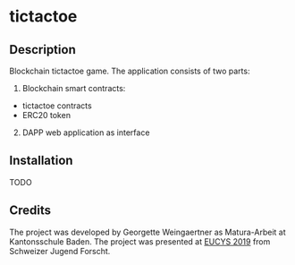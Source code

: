 # tictactoe

## Description
Blockchain tictactoe game. The application consists of two parts:
1. Blockchain smart contracts:
  - tictactoe contracts
  - ERC20 token
2. DAPP web application as interface

## Installation
TODO

## Credits
The project was developed by Georgette Weingaertner as Matura-Arbeit at Kantonsschule Baden. The project was presented at [EUCYS 2019](https://sjf.ch/jungforscher-gewinnen-sensationell-den-dritten-platz-und-zwei-sonderpreise-am-european-union-contest-for-young-scientists-eucys/) from Schweizer Jugend Forscht.
